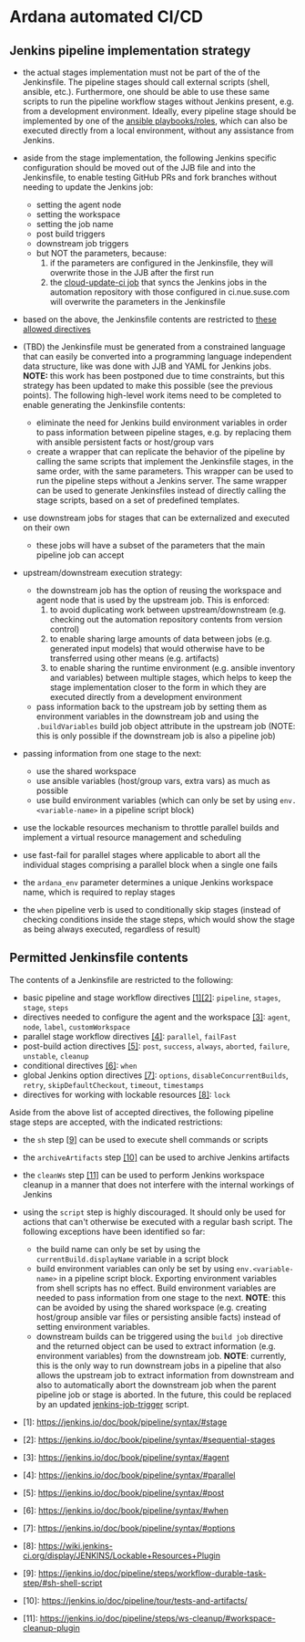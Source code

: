 # Ardana automated CI/CD

## Jenkins pipeline implementation strategy

* the actual stages implementation must not be part of the of the Jenkinsfile. The pipeline stages should
call external scripts (shell, ansible, etc.). Furthermore, one should be able to use these same scripts to run the
pipeline workflow stages without Jenkins present, e.g. from a development environment. Ideally, every pipeline stage
should be implemented by one of the [ansible playbooks/roles](ansible), which can also be executed directly from a
local environment, without any assistance from Jenkins.
* aside from the stage implementation, the following Jenkins specific configuration should be moved out of the JJB file
and into the Jenkinsfile, to enable testing GitHub PRs and fork branches without needing to update the Jenkins job:
  * setting the agent node
  * setting the workspace
  * setting the job name
  * post build triggers
  * downstream job triggers
  * but NOT the parameters, because:
    1. if the parameters are configured in the Jenkinsfile, they will overwrite those in the JJB
    after the first run
    2. the [cloud-update-ci job](https://ci.nue.suse.com/job/cloud-update-ci/) that syncs the Jenkins jobs in the automation
    repository with those configured in ci.nue.suse.com will overwrite the parameters in the Jenkinsfile
* based on the above, the Jenkinsfile contents are restricted to [these allowed directives](#permitted-jenkinsfile-contents)
* (TBD) the Jenkinsfile must be generated from a constrained language that can easily be converted into a programming
language independent data structure, like was done with JJB and YAML for Jenkins jobs. __NOTE:__ this work has been postponed
due to time constraints, but this strategy has been updated to make this possible (see the previous points). The following
high-level work items need to be completed to enable generating the Jenkinsfile contents:
  * eliminate the need for Jenkins build environment variables in order to pass information between pipeline stages, e.g. by
  replacing them with ansible persistent facts or host/group vars
  * create a wrapper that can replicate the behavior of the pipeline by calling the same scripts that implement the Jenkinsfile
  stages, in the same order, with the same parameters. This wrapper can be used to run the pipeline steps without a Jenkins server.
  The same wrapper can be used to generate Jenkinsfiles instead of directly calling the stage scripts, based on a set of
  predefined templates.

* use downstream jobs for stages that can be externalized and executed on their own
  * these jobs will have a subset of the parameters that the main pipeline job can accept
* upstream/downstream execution strategy:
  * the downstream job has the option of reusing the workspace and agent node that is used
  by the upstream job. This is enforced:
    1. to avoid duplicating work between upstream/downstream (e.g. checking out the automation
    repository contents from version control)
    2. to enable sharing large amounts of data between jobs (e.g. generated input models) that would otherwise have
    to be transferred using other means (e.g. artifacts)
    3. to enable sharing the runtime environment (e.g. ansible inventory and variables) between multiple stages,
    which helps to keep the stage implementation closer to the form in which they are executed directly
    from a development environment
  * pass information back to the upstream job by setting them as environment variables in the
  downstream job and using the `.buildVariables` build job object attribute in the upstream job
  (NOTE: this is only possible if the downstream job is also a pipeline job)
* passing information from one stage to the next:
  * use the shared workspace
  * use ansible variables (host/group vars, extra vars) as much as possible
  * use build environment variables (which can only be set by using `env.<variable-name>` in a pipeline script block)
* use the lockable resources mechanism to throttle parallel builds and
implement a virtual resource management and scheduling
* use fast-fail for parallel stages where applicable to abort all the individual stages
comprising a parallel block when a single one fails
* the `ardana_env` parameter determines a unique Jenkins workspace name, which is required to replay stages
* the `when` pipeline verb is used to conditionally skip stages (instead of checking conditions
inside the stage steps, which would show the stage as being always executed, regardless of result)

## Permitted Jenkinsfile contents

The contents of a Jenkinsfile are restricted to the following:

* basic pipeline and stage workflow directives [\[1\]](#fn1)[\[2\]](#fn2): `pipeline`, `stages`, `stage`, `steps`
* directives needed to configure the agent and the workspace [\[3\]](#fn3): `agent`, `node`, `label`, `customWorkspace`
* parallel stage workflow directives [\[4\]](#fn4): `parallel`, `failFast`
* post-build action directives [\[5\]](#fn5): `post`, `success`, `always`, `aborted`, `failure`, `unstable`, `cleanup`
* conditional directives [\[6\]](#fn6): `when`
* global Jenkins option directives [\[7\]](#fn7): `options`, `disableConcurrentBuilds`, `retry`, `skipDefaultCheckout`,
`timeout`, `timestamps`
* directives for working with lockable resources [\[8\]](#fn8): `lock`

Aside from the above list of accepted directives, the following pipeline stage steps are
accepted, with the indicated restrictions:

* the `sh` step \[[9\]](#fn9) can be used to execute shell commands or scripts
* the `archiveArtifacts` step [\[10\]](#fn10) can be used to archive Jenkins artifacts
* the `cleanWs` step [\[11\]](#fn11) can be used to perform Jenkins workspace cleanup in a manner that does not
interfere with the internal workings of Jenkins
* using the `script` step is highly discouraged. It should only be used for actions that can't otherwise
be executed with a regular bash script. The following exceptions have been identified so far:
  * the build name can only be set by using the `currentBuild.displayName` variable in a script block
  * build environment variables can only be set by using `env.<variable-name>` in a pipeline script block.
  Exporting environment variables from shell scripts has no effect. Build environment variables are needed
  to pass information from one stage to the next. __NOTE__: this can be avoided by using the shared workspace
  (e.g. creating host/group ansible var files or persisting ansible facts) instead of setting environment
  variables.
  * downstream builds can be triggered using the `build job` directive and the returned object can be used
  to extract information (e.g. environment variables) from the downstream job. __NOTE__: currently, this is
  the only way to run downstream jobs in a pipeline that also allows the upstream job to extract information
  from downstream and also to automatically abort the downstream job when the parent pipeline job or stage is
  aborted. In the future, this could be replaced by an updated [jenkins-job-trigger](../jenkins-job-trigger)
  script.

* <a name="fn1">\[1\]</a>: https://jenkins.io/doc/book/pipeline/syntax/#stage
* <a name="fn2">\[2\]</a>: https://jenkins.io/doc/book/pipeline/syntax/#sequential-stages
* <a name="fn3">\[3\]</a>: https://jenkins.io/doc/book/pipeline/syntax/#agent
* <a name="fn4">\[4\]</a>: https://jenkins.io/doc/book/pipeline/syntax/#parallel
* <a name="fn5">\[5\]</a>: https://jenkins.io/doc/book/pipeline/syntax/#post
* <a name="fn6">\[6\]</a>: https://jenkins.io/doc/book/pipeline/syntax/#when
* <a name="fn7">\[7\]</a>: https://jenkins.io/doc/book/pipeline/syntax/#options
* <a name="fn8">\[8\]</a>: https://wiki.jenkins-ci.org/display/JENKINS/Lockable+Resources+Plugin
* <a name="fn9">\[9\]</a>: https://jenkins.io/doc/pipeline/steps/workflow-durable-task-step/#sh-shell-script
* <a name="fn10">\[10\]</a>: https://jenkins.io/doc/pipeline/tour/tests-and-artifacts/
* <a name="fn10">\[11\]</a>: https://jenkins.io/doc/pipeline/steps/ws-cleanup/#workspace-cleanup-plugin

